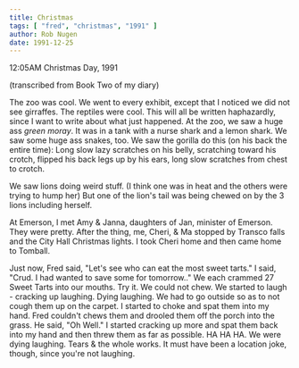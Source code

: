 ```yaml
---
title: Christmas
tags: [ "fred", "christmas", "1991" ]
author: Rob Nugen
date: 1991-12-25
---
```


<p class=date>12:05AM Christmas Day, 1991</p>

<p class=note>(transcribed from Book Two of my diary)</p>

<p>The zoo was cool.  We went to every exhibit, except that I noticed
we did not see girraffes.  The reptiles were cool.  This will all be
written haphazardly, since I want to write about what just happened.
At the zoo, we saw a huge ass <em>green moray</em>.  It was in a tank
with a nurse shark and a lemon shark.  We saw some huge ass snakes,
too.  We saw the gorilla do this (on his back the entire time): Long
slow lazy scratches on his belly, scratching toward his crotch,
flipped his back legs up by his ears, long slow scratches from chest
to crotch.

<p>We saw lions doing weird stuff.  (I think one was in heat and the
others were trying to hump her) But one of the lion's tail was being
chewed on by the 3 lions including herself.

<p>At Emerson, I met Amy & Janna, daughters of Jan, minister of
Emerson.  They were pretty.  After the thing, me, Cheri, & Ma stopped
by Transco falls and the City Hall Christmas lights.  I took Cheri
home and then came home to Tomball.

<p>Just now, Fred said, "Let's see who can eat the most sweet tarts."
I said, "Crud. I had wanted to save some for tomorrow.." We each
crammed 27 Sweet Tarts into our mouths.  Try it.  We could not chew.
We started to laugh - cracking up laughing. Dying laughing.  We had to
go outside so as to not cough them up on the carpet.  I started to
choke and spat them into my hand.  Fred couldn't chews them and
drooled them off the porch into the grass.  He said, "Oh Well."  I
started cracking up more and spat them back into my hand and then
threw them as far as possible.  HA HA HA.  We were dying laughing.
Tears & the whole works.  It must have been a location joke, though,
since you're not laughing.
